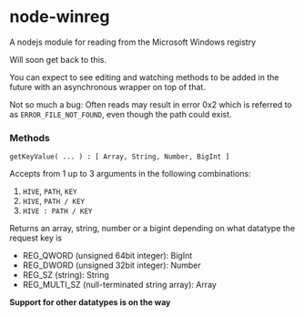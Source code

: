 # node-winreg
A nodejs module for reading from the Microsoft Windows registry

Will soon get back to this.

You can expect to see editing and watching methods to be added in the future with an asynchronous wrapper on top of that.

Not so much a bug: Often reads may result in error 0x2 which is referred to as `ERROR_FILE_NOT_FOUND`, even though the path could exist.

### Methods

`getKeyValue( ... ) : [ Array, String, Number, BigInt ]`

  Accepts from 1 up to 3 arguments in the following combinations:
  1. `HIVE`, `PATH`, `KEY`
  2. `HIVE`, `PATH / KEY`
  3. `HIVE : PATH / KEY`
  
  Returns an array, string, number or a bigint depending on what datatype the request key is
  * REG_QWORD (unsigned 64bit integer): BigInt
  * REG_DWORD (unsigned 32bit integer): Number
  * REG_SZ (string): String
  * REG_MULTI_SZ (null-terminated string array): Array
    
  **Support for other datatypes is on the way**
